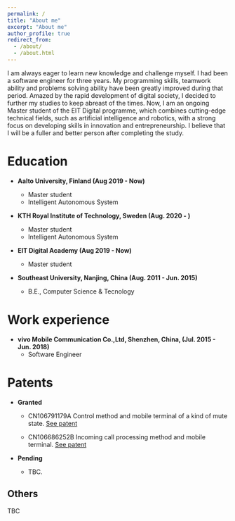 ```yaml
---
permalink: /
title: "About me"
excerpt: "About me"
author_profile: true
redirect_from: 
  - /about/
  - /about.html
---
```


I am always eager to learn new knowledge and challenge myself. I had been a software engineer for three years. My programming skills, teamwork ability and problems solving ability have been greatly improved during that period. Amazed by the rapid development of digital society, I decided to further my studies to keep abreast of the times. Now, I am an ongoing Master student of the EIT Digital programme, which combines cutting-edge technical fields, such as artificial intelligence and robotics, with a strong focus on developing skills in innovation and entrepreneurship. I believe that I will be a fuller and better person after completing the study.

Education
======
* **Aalto University, Finland (Aug 2019 - Now)**
	* Master student
  	* Intelligent Autonomous System
  
* **KTH Royal Institute of Technology, Sweden (Aug. 2020 - )**
	* Master student
	* Intelligent Autonomous System
  
* **EIT Digital Academy (Aug 2019 - Now)**
	* Master student
  
*  **Southeast University, Nanjing, China (Aug. 2011 - Jun. 2015)**
	* B.E., Computer Science & Tecnology

Work experience
======
* **vivo Mobile Communication Co.,Ltd, Shenzhen, China, (Jul. 2015 - Jun. 2018)**
	* Software Engineer

Patents
======
* **Granted**
	* CN106791179A Control method and mobile terminal of a kind of mute state. [See patent](https://worldwide.espacenet.com/patent/search/family/058944602/publication/CN106791179A?q=CN106791179A&called_by=epo.org)
  	
	* CN106686252B Incoming call processing method and mobile terminal. [See patent](https://worldwide.espacenet.com/patent/search/family/058861401/publication/CN106686252A?q=CN106686252B&called_by=epo.org)
  
* **Pending**
	* TBC. 
  
Others
------
TBC

